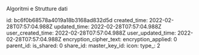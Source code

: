 Algoritmi e Strutture dati

id: bc6f0b68578a4019a18b3168ad832d5d
created_time: 2022-02-28T07:57:04.988Z
updated_time: 2022-02-28T07:57:04.988Z
user_created_time: 2022-02-28T07:57:04.988Z
user_updated_time: 2022-02-28T07:57:04.988Z
encryption_cipher_text: 
encryption_applied: 0
parent_id: 
is_shared: 0
share_id: 
master_key_id: 
icon: 
type_: 2